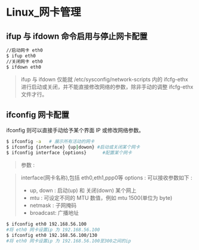 # Linux_网卡管理

## ifup 与 ifdown 命令启用与停止网卡配置

```bash
//启动网卡 eth0
$ ifup eth0
//关闭网卡 eth0
$ ifdown eth0
```

> ifup 与 ifdown 仅能就 /etc/sysconfig/network-scripts 内的 ifcfg-ethx 进行启动或关闭，并不能直接修改网络的参数，除非手动的调整 ifcfg-ethx 文件才行。

## ifconfig 网卡配置

ifconfig 则可以直接手动给予某个界面 IP 或修改网络参数。

```bash
$ ifconfig -a 	# 展示所有活动的网卡
$ ifconfig {interface} {up|dowon} #启动或关闭某个网卡
$ ifconfig interface {options}		#配置某个网卡
```

> 参数 :

> interface(网卡名称),包括 eth0,eth1,ppp0等
> options : 可以接收参数如下 :
> - up, down : 启动(up) 和 关闭(down) 某个网上
> - mtu		 : 可设定不同的 MTU 数值，例如 mtu 1500(单位为 byte)
> - netmask	 : 子网掩码
> - broadcast: 广播地址

```bash
$ ifconfig eth0 192.168.56.100
#将 eth0 网卡设置ip 为 192.168.56.100
$ ifconfig eth0 192.168.56.100/130
#将 eth0 网卡设置ip 为 192.168.56.100至300之间的ip
```